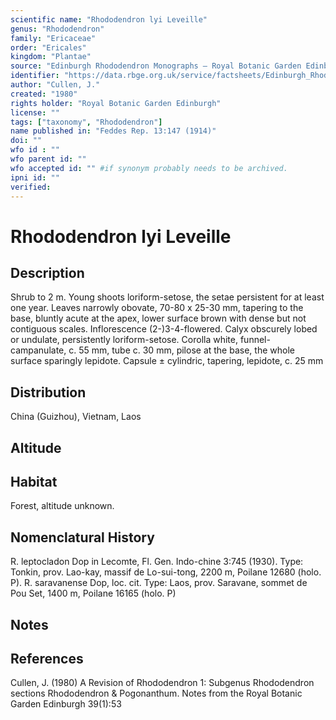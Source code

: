 ```yaml
---
scientific name: "Rhododendron lyi Leveille"
genus: "Rhododendron"
family: "Ericaceae"
order: "Ericales"
kingdom: "Plantae"
source: "Edinburgh Rhododendron Monographs – Royal Botanic Garden Edinburgh"
identifier: "https://data.rbge.org.uk/service/factsheets/Edinburgh_Rhododendron_Monographs.xhtml"
author: "Cullen, J."
created: "1980"
rights holder: "Royal Botanic Garden Edinburgh"
license: ""
tags: ["taxonomy", "Rhododendron"]
name published in: "Feddes Rep. 13:147 (1914)"
doi: ""
wfo id : ""
wfo parent id: ""
wfo accepted id: "" #if synonym probably needs to be archived.                      
ipni id: ""
verified:
---
```


                       

# Rhododendron lyi Leveille

## Description
Shrub to 2 m. Young shoots loriform-setose, the setae persistent for at least one year. Leaves narrowly obovate, 70-80 x 25-30 mm, tapering to the base, bluntly acute at the apex, lower surface brown with dense but not contiguous scales. Inflorescence (2-)3-4-flowered. Calyx obscurely lobed or undulate, persistently loriform-setose. Corolla white, funnel-campanulate, c. 55 mm, tube c. 30 mm, pilose at the base, the whole surface sparingly lepidote. Capsule ± cylindric, tapering, lepidote, c. 25 mm

## Distribution
China (Guizhou), Vietnam, Laos

## Altitude


## Habitat
Forest, altitude unknown.

## Nomenclatural History
R. leptocladon Dop in Lecomte, Fl. Gen. Indo-chine 3:745 (1930). Type: Tonkin, prov. Lao-kay, massif de Lo-sui-tong, 2200 m, Poilane 12680 (holo. P). R. saravanense Dop, loc. cit. Type: Laos, prov. Saravane, sommet de Pou Set, 1400 m, Poilane 16165 (holo. P)
                       
## Notes


## References

Cullen, J. (1980) A Revision of Rhododendron 1: Subgenus Rhododendron sections Rhododendron & Pogonanthum. Notes from the Royal Botanic Garden Edinburgh 39(1):53
